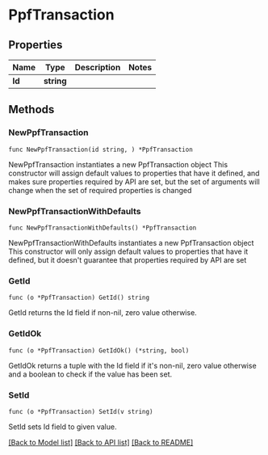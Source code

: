 # PpfTransaction

## Properties

Name | Type | Description | Notes
------------ | ------------- | ------------- | -------------
**Id** | **string** |  | 

## Methods

### NewPpfTransaction

`func NewPpfTransaction(id string, ) *PpfTransaction`

NewPpfTransaction instantiates a new PpfTransaction object
This constructor will assign default values to properties that have it defined,
and makes sure properties required by API are set, but the set of arguments
will change when the set of required properties is changed

### NewPpfTransactionWithDefaults

`func NewPpfTransactionWithDefaults() *PpfTransaction`

NewPpfTransactionWithDefaults instantiates a new PpfTransaction object
This constructor will only assign default values to properties that have it defined,
but it doesn't guarantee that properties required by API are set

### GetId

`func (o *PpfTransaction) GetId() string`

GetId returns the Id field if non-nil, zero value otherwise.

### GetIdOk

`func (o *PpfTransaction) GetIdOk() (*string, bool)`

GetIdOk returns a tuple with the Id field if it's non-nil, zero value otherwise
and a boolean to check if the value has been set.

### SetId

`func (o *PpfTransaction) SetId(v string)`

SetId sets Id field to given value.



[[Back to Model list]](../README.md#documentation-for-models) [[Back to API list]](../README.md#documentation-for-api-endpoints) [[Back to README]](../README.md)


